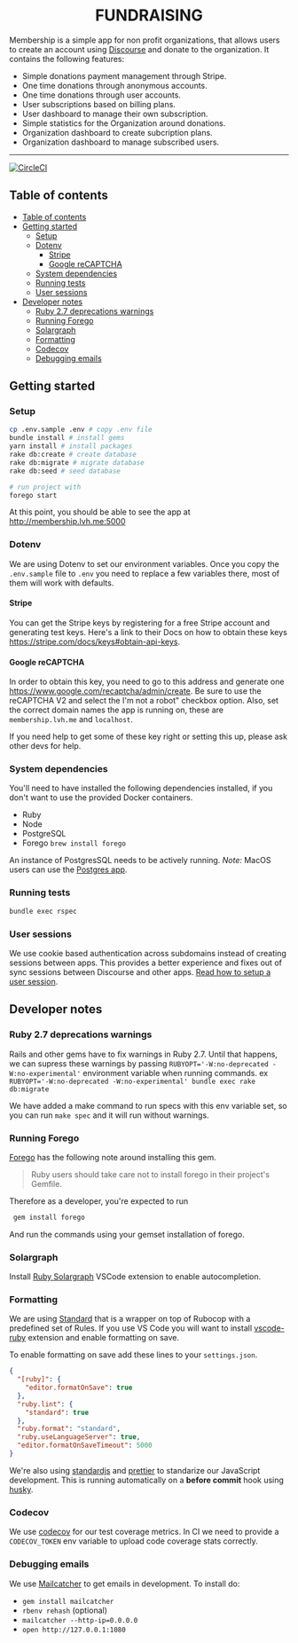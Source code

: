 <div align="center">
  <h1>FUNDRAISING</h1>
</div>

Membership is a simple app for non profit organizations, that allows users to create an account using [Discourse](https://discourse.org) and donate to the organization. It contains the following features:

- Simple donations payment management through Stripe.
- One time donations through anonymous accounts.
- One time donations through user accounts.
- User subscriptions based on billing plans.
- User dashboard to manage their own subscription.
- Simple statistics for the Organization around donations.
- Organization dashboard to create subcription plans.
- Organization dashboard to manage subscribed users.

<hr />

[![CircleCI](https://circleci.com/gh/debtcollective/membership.svg?style=svg)](https://circleci.com/gh/debtcollective/membership)

## Table of contents

- [Table of contents](#table-of-contents)
- [Getting started](#getting-started)
  - [Setup](#setup)
  - [Dotenv](#dotenv)
    - [Stripe](#stripe)
    - [Google reCAPTCHA](#google-recaptcha)
  - [System dependencies](#system-dependencies)
  - [Running tests](#running-tests)
  - [User sessions](#user-sessions)
- [Developer notes](#developer-notes)
  - [Ruby 2.7 deprecations warnings](#ruby-27-deprecations-warnings)
  - [Running Forego](#running-forego)
  - [Solargraph](#solargraph)
  - [Formatting](#formatting)
  - [Codecov](#codecov)
  - [Debugging emails](#debugging-emails)

## Getting started

### Setup

```bash
cp .env.sample .env # copy .env file
bundle install # install gems
yarn install # install packages
rake db:create # create database
rake db:migrate # migrate database
rake db:seed # seed database

# run project with
forego start
```

At this point, you should be able to see the app at <http://membership.lvh.me:5000>

### Dotenv

We are using Dotenv to set our environment variables. Once you copy the `.env.sample` file to `.env` you need to replace a few variables there, most of them will work with defaults.

#### Stripe

You can get the Stripe keys by registering for a free Stripe account and generating test keys. Here's a link to their Docs on how to obtain these keys <https://stripe.com/docs/keys#obtain-api-keys>.

#### Google reCAPTCHA

In order to obtain this key, you need to go to this address and generate one <https://www.google.com/recaptcha/admin/create>. Be sure to use the reCAPTCHA V2 and select the I'm not a robot" checkbox option. Also, set the correct domain names the app is running on, these are `membership.lvh.me` and `localhost`.

If you need help to get some of these key right or setting this up, please ask other devs for help.

### System dependencies

You'll need to have installed the following dependencies installed, if you don't want to use the provided Docker containers.

- Ruby
- Node
- PostgreSQL
- Forego `brew install forego`

An instance of PostgresSQL needs to be actively running.
_Note:_ MacOS users can use the [Postgres app](https://postgresapp.com).

### Running tests

```bash
bundle exec rspec
```

### User sessions

We use cookie based authentication across subdomains instead of creating sessions between apps. This provides a better experience and fixes out of sync sessions between Discourse and other apps. [Read how to setup a user session](https://github.com/debtcollective/discourse-debtcollective-sso/blob/master/README.md).

## Developer notes

### Ruby 2.7 deprecations warnings

Rails and other gems have to fix warnings in Ruby 2.7. Until that happens, we can supress these warnings by passing `RUBYOPT='-W:no-deprecated -W:no-experimental'` environment variable when running commands. ex `RUBYOPT='-W:no-deprecated -W:no-experimental' bundle exec rake db:migrate`

We have added a make command to run specs with this env variable set, so you can run `make spec` and it will run without warnings.

### Running Forego

[Forego](https://github.com/ddollar/forego) has the following note around installing this gem.

> Ruby users should take care not to install forego in their project's Gemfile.

Therefore as a developer, you're expected to run

```bash
 gem install forego
```

And run the commands using your gemset installation of forego.

### Solargraph

Install [Ruby Solargraph](https://marketplace.visualstudio.com/items?itemName=castwide.solargraph) VSCode extension to enable autocompletion.

### Formatting

We are using [Standard](https://github.com/testdouble/standard) that is a wrapper on top of Rubocop with a predefined set of Rules. If you use VS Code you will want to install [vscode-ruby](https://marketplace.visualstudio.com/items?itemName=rebornix.Ruby) extension and enable formatting on save.

To enable formatting on save add these lines to your `settings.json`.

```json
{
  "[ruby]": {
    "editor.formatOnSave": true
  },
  "ruby.lint": {
    "standard": true
  },
  "ruby.format": "standard",
  "ruby.useLanguageServer": true,
  "editor.formatOnSaveTimeout": 5000
}
```

We're also using [standardjs](https://standardjs.com) and [prettier](https://prettier.io) to standarize our JavaScript development. This is running automatically on a **before commit** hook using [husky](https://github.com/typicode/husky#readme).

### Codecov

We use [codecov](https://github.com/codecov/codecov-ruby) for our test coverage metrics. In CI we need to provide a `CODECOV_TOKEN` env variable to upload code coverage stats correctly.

### Debugging emails

We use [Mailcatcher](https://github.com/sj26/mailcatcher) to get emails in development. To install do:

- `gem install mailcatcher`
- `rbenv rehash` (optional)
- `mailcatcher --http-ip=0.0.0.0`
- `open http://127.0.0.1:1080`
